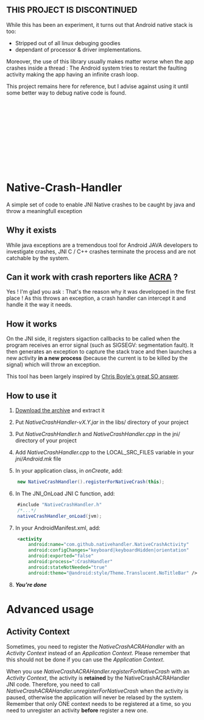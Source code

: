 
## THIS PROJECT IS DISCONTINUED

While this has been an experiment, it turns out that Android native stack is too:

 - Stripped out of all linux debuging goodies
 - dependant of processor & driver implementations.

Moreover, the use of this library usually makes matter worse when the app crashes inside a thread : The Android system tries to restart the faulting activity making the app having an infinite crash loop.

This project remains here for reference, but I advise against using it until some better way to debug native code is found.

<br /><br /><br /><br /><br /><br /><br /><br /><br /><br />

# Native-Crash-Handler

A simple set of code to enable JNI Native crashes to be caught by java and throw a meaningfull exception


## Why it exists

While java exceptions are a tremendous tool for Android JAVA developers to investigate crashes, JNI C / C++ crashes terminate the process and are not catchable by the system.


## Can it work with crash reporters like [ACRA](https://github.com/ACRA/acra) ?

Yes ! I'm glad you ask : That's the reason why it was developped in the first place !
As this throws an exception, a crash handler can intercept it and handle it the way it needs.


## How it works

On the JNI side, it registers sigaction callbacks to be called when the program receives an error signal (such as SIGSEGV: segmentation fault).
It then generates an exception to capture the stack trace and then launches a new activity **in a new process** (because the current is to be killed by the signal) which will throw an exception.

This tool has been largely inspired by [Chris Boyle's great SO answer](http://stackoverflow.com/a/1789879/1269640).


## How to use it

1.  [Download the archive](https://github.com/SalomonBrys/Native-Crash-Handler/blob/master/NativeCrashHandler.tgz?raw=true) and extract it

2.  Put *NativeCrashHandler-vX.Y.jar* in the libs/ directory of your project

3.  Put *NativeCrashHandler.h* and *NativeCrashHandler.cpp* in the jni/ directory of your project

4.  Add *NativeCrashHandler.cpp* to the LOCAL_SRC_FILES variable in your *jni/Android.mk* file

5.  In your application class, in *onCreate*, add:
```java
    new NativeCrashHandler().registerForNativeCrash(this);
```

6.  In The JNI_OnLoad JNI C function, add:
```java
    #include "NativeCrashHandler.h"
    /*...*/
    nativeCrashHandler_onLoad(jvm);
```

7.  In your AndroidManifest.xml, add:
```xml
    <activity
        android:name="com.github.nativehandler.NativeCrashActivity"
        android:configChanges="keyboard|keyboardHidden|orientation"
        android:exported="false"
        android:process=":CrashHandler"
        android:stateNotNeeded="true"
        android:theme="@android:style/Theme.Translucent.NoTitleBar" />
```

8.  ***You're done***



# Advanced usage

## Activity Context

Sometimes, you need to register the *NativeCrashACRAHandler* with an *Activity Context* instead of an *Application Context*.
Please remember that this should not be done if you can use the *Application Context*.

When you use *NativeCrashACRAHandler.registerForNativeCrash* with an *Activity Context*, the activity is **retained** by the NativeCrashACRAHandler JNI code.
Therefore, you need to call *NativeCrashACRAHandler.unregisterForNativeCrash* when the activity is paused, otherwise the application will never be relased by the system.
Remember that only ONE context needs to be registered at a time, so you need to unregister an activity **before** register a new one.

